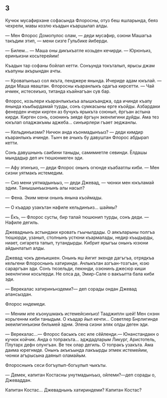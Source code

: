 ## 3

Кучюк мусафирхане софасында Флоросны, отуз беш яшларында, беяз чехрели, мавы козлю къадын къаршылап алды.

— Мен Флорос Домопулос олам, — деди мусафир, озюни Машагъа такъдим этип, — мени сизге Гульбике йиберди.

— Билем... — Маша оны дикъкъатле козьден кечирди. — Юрюнъиз, еринъизни косьтерейим!

Къадын тар софаны бойлап кетти.
Сонъунда токъталып, ярысы джам къапуны акърындан ачты.

— Кроватынъыз сол якъта, пенджере янында.
Ичериде адам юкълай. — деди Маша яваштан.
Флоросны къаранлыкъ одагъа кирсетти. — Чай ичмек, истесеиъиз, титанда къайнагъан сув бар.

Флорос, козьлери къаранлыкъкъа алышкъанджа, ода ичинде къапу янында къыбырдамай турды, сонъ сумкасыны ерге къойды.
Азбардаки фенерден ичери кирген аз бучукъ ярыкъта союнып, ёргъан астына кирди.
Кирген сонъ, озюнинъ зияде ёргъун экенлигини дуйды.
Ама тез юкълап оладжакъмы аджеба... синъирлери гъает эеджанлы.

— Кельдинъизми?
Ничюн анда къонмадынъыз? — деди кимдир къаранлыкъ ичинде.
Тынч ве ачыкъ бу давуштан Флорос абдырап кетти.

Сонъ давушнынъ саибини таныды, самимиетле севинди.
Ёлдашы мындадыр деп ич тюшюнмеген эди.

— Афу этинъиз, — деди Флорос онынъ огюнде къабаатлы киби. — Мен сизни уятмакъ истемедим.

— Сиз мени уятмадынъыз, — деди Джевад, — чюнки мен юкъламай эдим.
Танышынъызнынъ алы насыл?

— Фена.
Эким мени онынъ янына къоймады.

— О къадар узакътан нафиле кельдинъиз... шаймы?

— Ёкъ, — Флорос сусты, бир талай тюшюнип турды, сонъ деди. — Нафиле дегиль.

Джеваднынъ астындаки кровать гъычылдады.
О аякъларыны полгъа тюшюрди, узанып, столнынъ устюни къармалады, недир къыдырды, ниает, сигарета тапып, тутандырды.
Кибрит ярыгъы онынъ юзюни айдынлатып алды.

Джевад чокъ денъишкен.
Онынъ яш йигит экенде дагъгъа, отрядкъа кельгени Флороснынъ хатиринде.
Ачлыкътан азгъан-тозгъан, юзю сараргъан эди.
Сонъ тюзельди, пекннди, озюнинъ джесюр киши экенлнгини косьтерди.
Не олса да, Эмир-Сале о вакъытта бала киби эди.

— Верекалас хатиринънздеми?— деп сорады ондан Джевад апансыздан.

Флорос нндемеди.

— Меним иле къонушмакъ истемейсинъиз!
Тааджиплн шей!
Мен снзнн корьгеннм киби таныдым.
О къадар йыл кечти...
Советлер Бнрлигинде экеилигинъизни бнльмей эднм.
Элена сизни эляк олды деген эди.

— Верекалас...— Флорос басыкъ сес иле сёйленди.— Юнанстандакн о кучюк койчик.
Анда о топракъта... эдждадларым Ликург, Аристотель, Плутарх дефн олунгъан.
Ве тек олар дегиль.
О топракъ узакъта.
Ама даима юрегнмде.
Онынъ акъкъында лакъырды этмек истемейим, чюнки агърысына даянып оламайым.

Флороснынъ сеси богъулып-богьулып чыкъты.

— Демек, капитан Костасны унутмадынъыз, ойлеми?—деп сорады о, Джеваддан.

Капитан Костас...
Джеваднынъ хатириндеми?
Капитан Костас?

